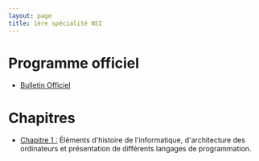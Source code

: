 ```yaml
---
layout: page
title: 1ére spécialité NSI
---
```


# Programme officiel

- <a href="https://cache.media.education.gouv.fr/file/SP1-MEN-22-1-2019/26/8/spe633_annexe_1063268.pdf">Bulletin Officiel</a>

# Chapitres

- <a href="http://dlatreyte.github.io/ressources/1-spe-nsi/C1/lksslkd.html"> Chapitre 1 :</a> Éléments d'histoire de l'informatique, d'architecture des ordinateurs et présentation de différents langages de programmation.
